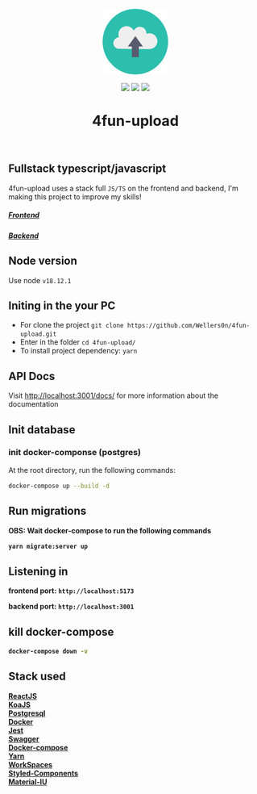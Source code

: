 <p align="center">
    <img src="./upload.png" height="130"/>
</p>
<p align="center">
    <img src="https://img.shields.io/github/package-json/v/wellers0n/4fun-upload?style=flat-square"/>
    <img src="https://img.shields.io/github/last-commit/wellers0n/4fun-upload?style=flat-square"/>
    <a href="https://twitter.com/wellers0n_" target="_blank">
        <img src="https://img.shields.io/twitter/url/https/wellers0n_.svg?style=social"/>
    </a>
</p>

<p>
   <h1 align="center">4fun-upload</h1>
<p/>
    
<br/>

## Fullstack typescript/javascript  
  
  4fun-upload uses a stack full `JS/TS` on the frontend and backend, I'm making this project to improve
  my skills!
  
  ##### [Frontend](https://github.com/Wellers0n/4fun-upload/tree/master/packages/client)
  ##### [Backend](https://github.com/Wellers0n/4fun-upload/tree/master/packages/server)


## Node version

Use node `v18.12.1`
## Initing in the your PC

- For clone the project `git clone https://github.com/Wellers0n/4fun-upload.git`
- Enter in the folder `cd 4fun-upload/`
- To install project dependency: `yarn`


## API Docs

Visit [http://localhost:3001/docs/](http://localhost:3001/docs/) for more information about the documentation

## Init database

### init docker-componse (postgres)

At the root directory, run the following commands:

```sh
docker-compose up --build -d
```


## Run migrations

<b>OBS<b/>: Wait docker-compose to run the following commands

```sh
yarn migrate:server up
```

## Listening in

frontend port: `http://localhost:5173`

backend port: `http://localhost:3001`

## kill docker-compose

```sh
docker-compose down -v
```

## Stack used

[ReactJS](https://reactjs.org/)<br/>
[KoaJS](https://koajs.com/)<br/>
[Postgresql](https://www.postgresql.org/)<br/>
[Docker](https://www.docker.com/)<br/>
[Jest](https://jestjs.io/pt-BR/)<br/>
[Swagger](https://swagger.io/)<br/>
[Docker-compose](https://docs.docker.com/compose/)<br/>
[Yarn](https://yarnpkg.com/en/)<br/>
[WorkSpaces](https://yarnpkg.com/lang/en/docs/workspaces/)<br/>
[Styled-Components](https://www.styled-components.com/)<br/>
[Material-IU](https://mui.com/)<br/>
